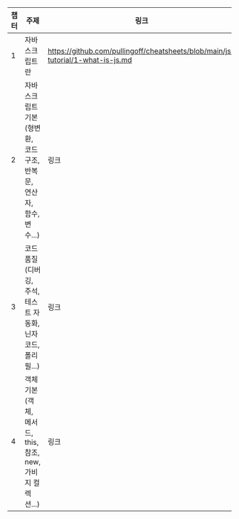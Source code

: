 |챕터|주제|링크|
|---|---|---|
|1|자바스크립트란|https://github.com/pullingoff/cheatsheets/blob/main/js-tutorial/1-what-is-js.md|
|2|자바스크립트 기본(형변환, 코드구조, 반복문, 연산자, 함수, 변수...)|링크|
|3|코드 품질 (디버깅, 주석, 테스트 자동화, 닌자코드, 폴리필...)|링크|
|4|객체 기본 (객체, 메서드, this, 참조, new, 가비지 컬렉션...)|링크|
